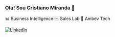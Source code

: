 ### Olá! Sou Cristiano Miranda 👋

📊 Business Intelligence
📉 Sales Lab
🍻 Ambev Tech

<div>
  <a href="https://www.linkedin.com/in/cristianoandremiranda" target="_blank">
    <img src="https://img.shields.io/badge/-LinkedIn-%230077B5?style=for-the-badge&logo=linkedin&logoColor=white" alt="LinkedIn">
  </a>
</div>

